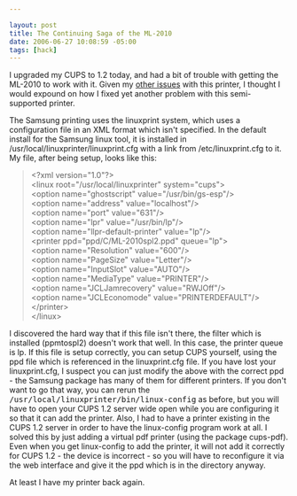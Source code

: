 ```yaml
--- 

layout: post
title: The Continuing Saga of the ML-2010
date: 2006-06-27 10:08:59 -05:00
tags: [hack]
---
```

I upgraded my CUPS to 1.2 today, and had a bit of trouble with getting the ML-2010 to work with it.  Given my <a title="ML-2010 Setup on AMD64" href="http://base0.net/archives/32-Getting-a-Samsung-ML-2010-to-work-in-Debian-Linux-amd64x86_64.html">other issues</a> with this printer, I thought I would expound on how I fixed yet another problem with this semi-supported printer.

The Samsung printing uses the linuxprint system, which uses a configuration file in an XML format which isn't specified.  In the default install for the Samsung linux tool, it is installed in /usr/local/linuxprinter/linuxprint.cfg with a link from /etc/linuxprint.cfg to it.  My file, after being setup, looks like this:
<blockquote>
<div id="_mcePaste">&lt;?xml version="1.0"?&gt;</div>
<div id="_mcePaste">&lt;linux root="/usr/local/linuxprinter" system="cups"&gt;</div>
<div id="_mcePaste">&lt;option name="ghostscript" value="/usr/bin/gs-esp"/&gt;</div>
<div id="_mcePaste">&lt;option name="address" value="localhost"/&gt;</div>
<div id="_mcePaste">&lt;option name="port" value="631"/&gt;</div>
<div id="_mcePaste">&lt;option name="lpr" value="/usr/bin/lp"/&gt;</div>
<div id="_mcePaste">&lt;option name="llpr-default-printer" value="lp"/&gt;</div>
<div id="_mcePaste">&lt;printer ppd="ppd/C/ML-2010spl2.ppd" queue="lp"&gt;</div>
<div id="_mcePaste">&lt;option name="Resolution" value="600"/&gt;</div>
<div id="_mcePaste">&lt;option name="PageSize" value="Letter"/&gt;</div>
<div id="_mcePaste">&lt;option name="InputSlot" value="AUTO"/&gt;</div>
<div id="_mcePaste">&lt;option name="MediaType" value="PRINTER"/&gt;</div>
<div id="_mcePaste">&lt;option name="JCLJamrecovery" value="RWJOff"/&gt;</div>
<div id="_mcePaste">&lt;option name="JCLEconomode" value="PRINTERDEFAULT"/&gt;</div>
<div id="_mcePaste">&lt;/printer&gt;</div>
<div id="_mcePaste">&lt;/linux&gt;</div></blockquote>
I discovered the hard way that if this file isn't there, the filter which is installed (ppmtospl2) doesn't work that well.  In this case, the printer queue is lp.  If this file is setup correctly, you can setup CUPS yourself, using the ppd file which is referenced in the linuxprint.cfg file.  If you have lost your linuxprint.cfg, I suspect you can just modify the above with the correct ppd - the Samsung package has many of them for different printers.   If you don't want to go that way, you can rerun the <tt>/usr/local/linuxprinter/bin/linux-config</tt> as before, but you will have to open your CUPS 1.2 server wide open while you are configuring it so that it can add the printer.  Also, I had to have a printer existing in the CUPS 1.2 server in order to have the linux-config program work at all.  I solved this by just adding a virtual pdf printer (using the package cups-pdf).  Even when you get linux-config to add the printer, it will not add it correctly for CUPS 1.2 - the device is incorrect - so you will have to reconfigure it via the web interface and give it the ppd which is in the directory anyway.

At least I have my printer back again.
